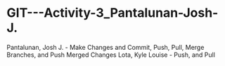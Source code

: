 # GIT---Activity-3_Pantalunan-Josh-J.
Pantalunan, Josh J. - Make Changes and Commit, Push, Pull, Merge Branches, and Push Merged Changes
Lota, Kyle Louise  - Push, and Pull
